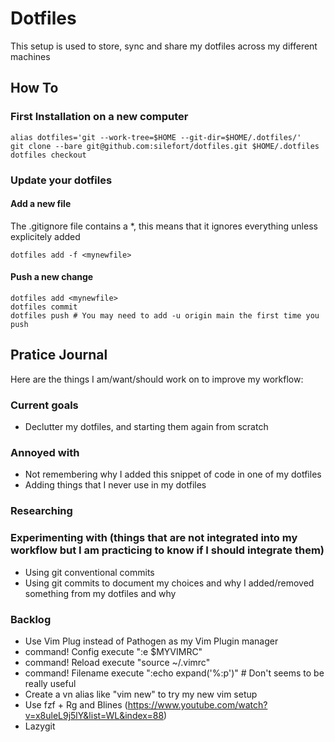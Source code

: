 # Dotfiles

This setup is used to store, sync and share my dotfiles across my different machines

## How To

### First Installation on a new computer

  ```
  alias dotfiles='git --work-tree=$HOME --git-dir=$HOME/.dotfiles/'
  git clone --bare git@github.com:silefort/dotfiles.git $HOME/.dotfiles
  dotfiles checkout
  ```
### Update your dotfiles

#### Add a new file

The .gitignore file contains a *, this means that it ignores everything unless explicitely added


  ```
  dotfiles add -f <mynewfile>
  ```
  
#### Push a new change

  ```
  dotfiles add <mynewfile>
  dotfiles commit
  dotfiles push # You may need to add -u origin main the first time you push
  ```
  
## Pratice Journal

Here are the things I am/want/should work on to improve my workflow:

### Current goals
* Declutter my dotfiles, and starting them again from scratch

### Annoyed with
* Not remembering why I added this snippet of code in one of my dotfiles
* Adding things that I never use in my dotfiles

### Researching

### Experimenting with (things that are not integrated into my workflow but I am practicing to know if I should integrate them)
* Using git conventional commits
* Using git commits to document my choices and why I added/removed something from my dotfiles and why

### Backlog
* Use Vim Plug instead of Pathogen as my Vim Plugin manager
* command! Config execute ":e $MYVIMRC"
* command! Reload execute "source ~/.vimrc"
* command! Filename execute ":echo expand('%:p')" # Don't seems to be really useful
* Create a vn alias like "vim new" to try my new vim setup
* Use fzf + Rg and Blines (https://www.youtube.com/watch?v=x8uleL9j5lY&list=WL&index=88)
* Lazygit
